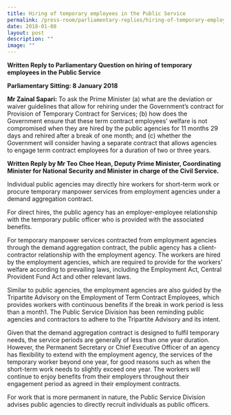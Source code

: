 ```yaml
---
title: Hiring of temporary employees in the Public Service
permalink: /press-room/parliamentary-replies/hiring-of-temporary-employees-in-the-public-service/
date: 2018-01-08
layout: post
description: ""
image: ""
---
```


**Written Reply to Parliamentary Question on hiring of temporary employees in the Public Service** 
 
**Parliamentary Sitting: 8 January 2018** 
  
**Mr Zainal Sapari:** To ask the Prime Minister (a) what are the deviation or waiver guidelines that allow for rehiring under the Government’s contract for Provision of Temporary Contract for Services; (b) how does the Government ensure that these term contract employees’ welfare is not compromised when they are hired by the public agencies for 11 months 29 days and rehired after a break of one month; and (c) whether the Government will consider having a separate contract that allows agencies to engage term contract employees for a duration of two or three years.   
  
**Written Reply by Mr Teo Chee Hean, Deputy Prime Minister, Coordinating Minister for National Security and Minister in charge of the Civil Service.**  
  
Individual public agencies may directly hire workers for short-term work or procure temporary manpower services from employment agencies under a demand aggregation contract.   
  
For direct hires, the public agency has an employer-employee relationship with the temporary public officer who is provided with the associated benefits.    
  
For temporary manpower services contracted from employment agencies through the demand aggregation contract, the public agency has a client-contractor relationship with the employment agency. The workers are hired by the employment agencies, which are required to provide for the workers’ welfare according to prevailing laws, including the Employment Act, Central Provident Fund Act and other relevant laws.   
  
Similar to public agencies, the employment agencies are also guided by the Tripartite Advisory on the Employment of Term Contract Employees, which provides workers with continuous benefits if the break in work period is less than a month1. The Public Service Division has been reminding public agencies and contractors to adhere to the Tripartite Advisory and its intent.   
  
Given that the demand aggregation contract is designed to fulfil temporary needs, the service periods are generally of less than one year duration. However, the Permanent Secretary or Chief Executive Officer of an agency has flexibility to extend with the employment agency, the services of the temporary worker beyond one year, for good reasons such as when the short-term work needs to slightly exceed one year. The workers will continue to enjoy benefits from their employers throughout their engagement period as agreed in their employment contracts.   
  
For work that is more permanent in nature, the Public Service Division advises public agencies to directly recruit individuals as public officers.
